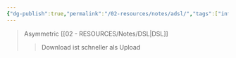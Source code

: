 ```yaml
---
{"dg-publish":true,"permalink":"/02-resources/notes/adsl/","tags":["informatik/hardware","informatik/netzwerk"],"noteIcon":"","updated":"2025-10-29T12:59:01.970+01:00"}
---
```


>Asymmetric [[02 - RESOURCES/Notes/DSL\|DSL]]
>>Download ist schneller als Upload
